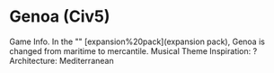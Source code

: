 # Genoa (Civ5)

Game Info.
In the "" [expansion%20pack](expansion pack), Genoa is changed from maritime to mercantile.
Musical Theme Inspiration: ?
Architecture: Mediterranean
